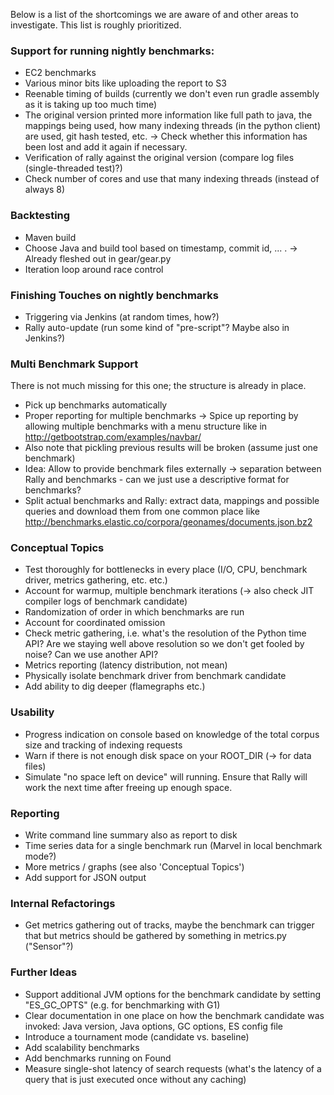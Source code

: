 Below is a list of the shortcomings we are aware of and other areas to investigate. This list is roughly prioritized.


### Support for running nightly benchmarks:

* EC2 benchmarks
* Various minor bits like uploading the report to S3
* Reenable timing of builds (currently we don't even run gradle assembly as it is taking up too much time)
* The original version printed more information like full path to java, the mappings being used, how many indexing threads (in the python client) are used, git hash tested, etc. -> Check whether this information has been lost and add it again if necessary.
* Verification of rally against the original version (compare log files (single-threaded test)?)
* Check number of cores and use that many indexing threads (instead of always 8) 
    
### Backtesting

* Maven build
* Choose Java and build tool based on timestamp, commit id, ... . -> Already fleshed out in gear/gear.py
* Iteration loop around race control

### Finishing Touches on nightly benchmarks

* Triggering via Jenkins (at random times, how?)
* Rally auto-update (run some kind of "pre-script"? Maybe also in Jenkins?)


### Multi Benchmark Support

There is not much missing for this one; the structure is already in place.

* Pick up benchmarks automatically
* Proper reporting for multiple benchmarks -> Spice up reporting by allowing multiple benchmarks with a menu structure like in http://getbootstrap.com/examples/navbar/
* Also note that pickling previous results will be broken (assume just one benchmark)
* Idea: Allow to provide benchmark files externally -> separation between Rally and benchmarks - can we just use a descriptive format for benchmarks?
* Split actual benchmarks and Rally: extract data, mappings and possible queries and download them from one common place like http://benchmarks.elastic.co/corpora/geonames/documents.json.bz2
  
### Conceptual Topics

* Test thoroughly for bottlenecks in every place (I/O, CPU, benchmark driver, metrics gathering, etc. etc.)
* Account for warmup, multiple benchmark iterations (-> also check JIT compiler logs of benchmark candidate)
* Randomization of order in which benchmarks are run
* Account for coordinated omission
* Check metric gathering, i.e. what's the resolution of the Python time API? Are we staying well above resolution so we don't get fooled by noise? Can we use another API?
* Metrics reporting (latency distribution, not mean)
* Physically isolate benchmark driver from benchmark candidate
* Add ability to dig deeper (flamegraphs etc.)

### Usability

* Progress indication on console based on knowledge of the total corpus size and tracking of indexing requests
* Warn if there is not enough disk space on your ROOT_DIR (-> for data files)
* Simulate "no space left on device" will running. Ensure that Rally will work the next time after freeing up enough space.

### Reporting

* Write command line summary also as report to disk
* Time series data for a single benchmark run (Marvel in local benchmark mode?)
* More metrics / graphs (see also 'Conceptual Topics')
* Add support for JSON output

### Internal Refactorings

* Get metrics gathering out of tracks, maybe the benchmark can trigger that but metrics should be gathered by something in metrics.py ("Sensor"?)
 
### Further Ideas

* Support additional JVM options for the benchmark candidate by setting "ES_GC_OPTS" (e.g. for benchmarking with G1)  
* Clear documentation in one place on how the benchmark candidate was invoked: Java version, Java options, GC options, ES config file
* Introduce a tournament mode (candidate vs. baseline)
* Add scalability benchmarks
* Add benchmarks running on Found
* Measure single-shot latency of search requests (what's the latency of a query that is just executed once without any caching)

